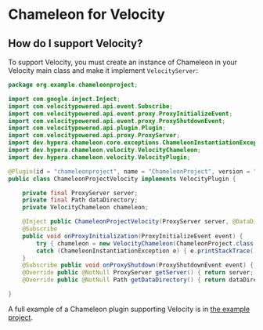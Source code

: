 # Chameleon for Velocity

## How do I support Velocity?
To support Velocity, you must create an instance of Chameleon in your Velocity main class and make it implement `VelocityServer`:

```java
package org.example.chameleonproject;

import com.google.inject.Inject;
import com.velocitypowered.api.event.Subscribe;
import com.velocitypowered.api.event.proxy.ProxyInitializeEvent;
import com.velocitypowered.api.event.proxy.ProxyShutdownEvent;
import com.velocitypowered.api.plugin.Plugin;
import com.velocitypowered.api.proxy.ProxyServer;
import dev.hypera.chameleon.core.exceptions.ChameleonInstantiationException;
import dev.hypera.chameleon.velocity.VelocityChameleon;
import dev.hypera.chameleon.velocity.VelocityPlugin;

@Plugin(id = "chameleonproject", name = "ChameleonProject", version = "1.0-SNAPSHOT")
public class ChameleonProjectVelocity implements VelocityPlugin {

    private final ProxyServer server;
    private final Path dataDirectory;
    private VelocityChameleon chameleon;

    @Inject public ChameleonProjectVelocity(ProxyServer server, @DataDirectory Path dataDirectory) { this.server = server; this.dataDirectory = dataDirectory; }
    @Subscribe
    public void onProxyInitialization(ProxyInitializeEvent event) {
        try { chameleon = new VelocityChameleon(ChameleonProject.class, this); chameleon.onEnable(); }
        catch (ChameleonInstantiationException e) { e.printStackTrace(); }
    }
    @Subscribe public void onProxyShutdown(ProxyShutdownEvent event) { chameleon.onDisable(); }
    @Override public @NotNull ProxyServer getServer() { return server; }
    @Override public @NotNull Path getDataDirectory() { return dataDirectory; }

}
```
A full example of a Chameleon plugin supporting Velocity is in [the example project](https://github.com/HyperaOfficial/ChameleonProject/tree/main/Velocity).